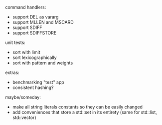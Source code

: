 
command handlers:
- support DEL as vararg
- support MLLEN and MSCARD
- support SDIFF
- support SDIFFSTORE

unit tests:
- sort with limit
- sort lexicographically
- sort with pattern and weights

extras:
- benchmarking "test" app
- consistent hashing?

maybe/someday:
- make all string literals constants so they can be easily changed
- add conveniences that store a std::set in its entirety (same for std::list, std::vector)
